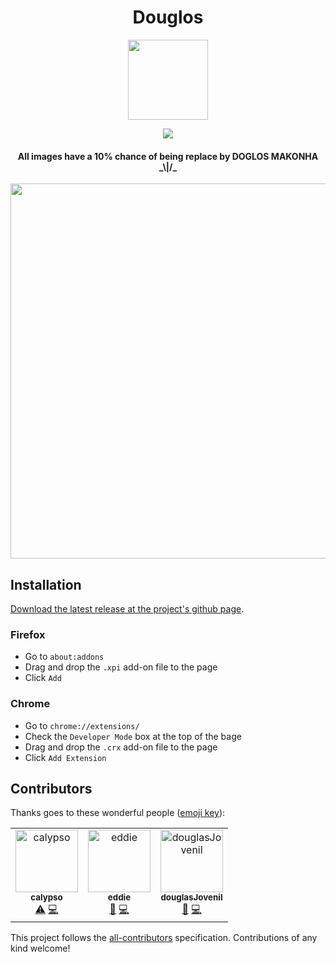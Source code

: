 <h1 align="center">Douglos</h1>

<p align="center"><img src="https://media.giphy.com/media/iOrVCoxLSwHDoER43b/giphy.gif" height="128" width="128"></p>
<p align="center"><img src="https://img.shields.io/badge/douglos-1.0-brightgreen.svg"></p>

<h4 align="center">All images have a 10% chance of being replace by DOGLOS MAKONHA _\|/_</h4>

<p align="center"><img src="https://i.imgur.com/tiomAm9.jpg" width="600px" height="600px"></p>

## Installation

[Download the latest release at the project's github page](https://github.com/unleashed-coding/douglos/releases/latest). 

### Firefox

- Go to `about:addons`
- Drag and drop the `.xpi` add-on file to the page
- Click `Add`

### Chrome

- Go to `chrome://extensions/`
- Check the `Developer Mode` box at the top of the bage
- Drag and drop the `.crx` add-on file to the page
- Click `Add Extension`

## Contributors

Thanks goes to these wonderful people ([emoji key](https://allcontributors.org/docs/en/emoji-key)):

<!-- ALL-CONTRIBUTORS-LIST:START - Do not remove or modify this section -->
<!-- prettier-ignore -->
<table><tr><td align="center"><a href="https://twitter.com/sqdorte"><img src="https://avatars2.githubusercontent.com/u/38764914?v=4" width="100px;" alt="calypso"/><br /><sub><b>calypso</b></sub></a><br /><a href="https://github.com/unleashed-coding/douglos/commits?author=sqdorte" title="Tests">⚠️</a> <a href="https://github.com/unleashed-coding/douglos/commits?author=sqdorte" title="Code">💻</a></td><td align="center"><a href="https://github.com/appositum"><img src="https://avatars0.githubusercontent.com/u/21044944?v=4" width="100px;" alt="eddie"/><br /><sub><b>eddie</b></sub></a><br /><a href="#design-appositum" title="Design">🎨</a> <a href="https://github.com/unleashed-coding/douglos/commits?author=appositum" title="Code">💻</a></td>
<td align="center"><a href="https://github.com/douglasJovenil"><img src="https://avatars0.githubusercontent.com/u/32784972?s=400&v=4" width="100px;" alt="douglasJovenil"/><br /><sub><b>douglasJovenil</b></sub></a><br /><a href="#design-douglasJovenil" title="Design">🎨</a> <a href="https://github.com/unleashed-coding/douglos/commits?author=douglasJovenil" title="Code">💻</a></td></tr></table>


<!-- ALL-CONTRIBUTORS-LIST:END -->

This project follows the [all-contributors](https://github.com/all-contributors/all-contributors) specification. Contributions of any kind welcome!
